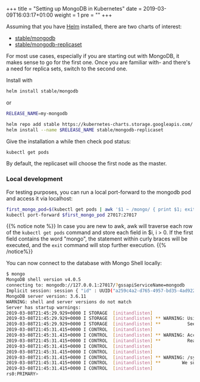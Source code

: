 +++
title = "Setting up MongoDB in Kubernetes"
date = 2019-03-09T16:03:17+01:00
weight = 1
pre = "<b></b>"
+++

Assuming that you have [Helm](https://helm.sh/) installed, there are two charts of interest:

* [stable/mongodb](https://github.com/helm/charts/tree/master/stable/mongodb)
* [stable/mongodb-replicaset](https://github.com/helm/charts/tree/master/stable/mongodb-replicaset)

For most use cases, especially if you are starting out with MongoDB, it makes sense to go for the first one. Once you are familiar with- and there's a need for replica sets, switch to the second one.

Install with

```bash
helm install stable/mongodb
```

or

```bash
RELEASE_NAME=my-mongodb

helm repo add stable https://kubernetes-charts.storage.googleapis.com/
helm install --name $RELEASE_NAME stable/mongodb-replicaset
```

Give the installation a while then check pod status:

```bash
kubectl get pods
```

By default, the replicaset will choose the first node as the master.

### Local development

For testing purposes, you can run a local port-forward to the mongodb pod and access it via localhost:

```bash
first_mongo_pod=$(kubectl get pods | awk '$1 ~ /mongo/ { print $1; exit }')
kubectl port-forward $first_mongo_pod 27017:27017
```

{{% notice note %}}
In case you are new to awk, awk will traverse each row of the `kubectl get pods` command and store each field in $i, i > 0. If the first field contains the word "mongo", the statement within curly braces will be executed, and the `exit` command will stop further execution.
{{% /notice%}}

You can now connect to the database with Mongo Shell locally:

```bash
$ mongo
MongoDB shell version v4.0.5
connecting to: mongodb://127.0.0.1:27017/?gssapiServiceName=mongodb
Implicit session: session { "id" : UUID("a259c4a2-d765-4957-bd35-4ad9220c65d2") }
MongoDB server version: 3.6.11
WARNING: shell and server versions do not match
Server has startup warnings:
2019-03-08T21:45:29.929+0000 I STORAGE  [initandlisten]
2019-03-08T21:45:29.929+0000 I STORAGE  [initandlisten] ** WARNING: Using the XFS filesystem is strongly recommended with the WiredTiger storage engine
2019-03-08T21:45:29.929+0000 I STORAGE  [initandlisten] **          See http://dochub.mongodb.org/core/prodnotes-filesystem
2019-03-08T21:45:31.415+0000 I CONTROL  [initandlisten]
2019-03-08T21:45:31.415+0000 I CONTROL  [initandlisten] ** WARNING: Access control is not enabled for the database.
2019-03-08T21:45:31.415+0000 I CONTROL  [initandlisten] **          Read and write access to data and configuration is unrestricted.
2019-03-08T21:45:31.415+0000 I CONTROL  [initandlisten]
2019-03-08T21:45:31.415+0000 I CONTROL  [initandlisten]
2019-03-08T21:45:31.415+0000 I CONTROL  [initandlisten] ** WARNING: /sys/kernel/mm/transparent_hugepage/enabled is 'always'.
2019-03-08T21:45:31.415+0000 I CONTROL  [initandlisten] **        We suggest setting it to 'never'
2019-03-08T21:45:31.415+0000 I CONTROL  [initandlisten]
rs0:PRIMARY>
```